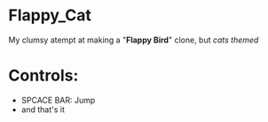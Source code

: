 # Flappy_Cat
 My clumsy atempt at making a "**Flappy Bird**" clone, but *cats themed*
 
# Controls:
 * SPCACE BAR: Jump
 * and that's it 
